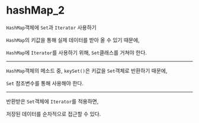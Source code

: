 # hashMap_2

``HashMap``객체에 ``Set``과 ``Iterator`` 사용하기

``HashMap``의 키값을 통해 실제 데이터를 받아 올 수 있기 때문에,

``HashMap``에 ``Iterator``를 사용하기 위해, ``Set``클래스를 거쳐야 한다.

---

``HashMap``객체의 메소드 중, ``keySet()``은 키값을 ``Set``객체로 반환하기 때문에,

``Set`` 참조변수를 통해 사용해야 한다.

---

반환받은 ``Set``객체에 ``Iterator``를 적용하면,

저장된 데이터를 순차적으로 접근할 수 있다.